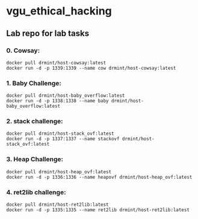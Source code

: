 # vgu_ethical_hacking
## Lab repo for lab tasks

### 0. Cowsay:
```
docker pull drmint/host-cowsay:latest
docker run -d -p 1339:1339 --name cow drmint/host-cowsay:latest
```

### 1. Baby Challenge:
```
docker pull drmint/host-baby_overflow:latest
docker run -d -p 1338:1338 --name baby drmint/host-baby_overflow:latest
```

### 2. stack challenge:
```
docker pull drmint/host-stack_ovf:latest
docker run -d -p 1337:1337 --name stackovf drmint/host-stack_ovf:latest
```

### 3. Heap Challenge:
```
docker pull drmint/host-heap_ovf:latest
docker run -d -p 1336:1336 --name heapovf drmint/host-heap_ovf:latest
```

### 4. ret2lib challenge:
```
docker pull drmint/host-ret2lib:latest
docker run -d -p 1335:1335 --name ret2lib drmint/host-ret2lib:latest
```

